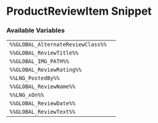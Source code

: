 # ProductReviewItem Snippet

### Available Variables
|||
|---|---|
| `%%GLOBAL_AlternateReviewClass%%` |
| `%%GLOBAL_ReviewTitle%%` |
| `%%GLOBAL_IMG_PATH%%` |
| `%%GLOBAL_ReviewRating%%` |
| `%%LNG_PostedBy%%` |
| `%%GLOBAL_ReviewName%%` |
| `%%LNG_xOn%%` |
| `%%GLOBAL_ReviewDate%%` |
| `%%GLOBAL_ReviewText%%` |
